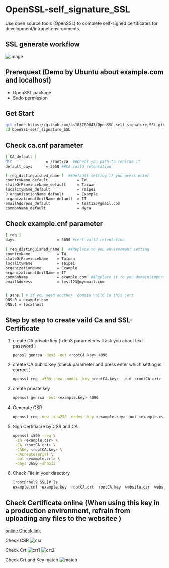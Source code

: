 # OpenSSL-self_signature_SSL
Use open source tools (OpenSSL) to complete self-signed certificates for development/intranet environments

## SSL generate workflow
![image](https://github.com/as183789043/OpenSSL-self_signature_SSL/assets/56618553/5a4d4e47-adde-4c99-90b2-4c90fafad955)

## Prerequest (Demo by Ubuntu about example.com and localhost)
- OpenSSL package
- Sudo permission

## Get Start
```bash
git clone https://github.com/as183789043/OpenSSL-self_signature_SSL.git
cd OpenSSL-self_signature_SSL
```

## Check ca.cnf parameter 
```bash
[ CA_default ]
dir               = /root/ca  ##Check you path to replcae it
default_days      = 3650 ##CA vaild retentation

[ req_distinguished_name ]  ##Default setting if you press enter 
countryName_default             = TW
stateOrProvinceName_default     = Taiwan
localityName_default            = Taipei
0.organizationName_default      = Example
organizationalUnitName_default  = IT
emailAddress_default            = test123@gmail.com
commonName_default              = Myca
```

## Check example.cnf parameter
```bash
[ req ]
days                   = 3650 #cert vaild retentation

[ req_distinguished_name ]  ##Replace to you environment setting
countryName            = TW
stateOrProvinceName    = Taiwan
localityName           = Taipei
organizationName       = Example
organizationalUnitName = IT
commonName             = example.com  ##Replace it to you domain(important!) 
emailAddress           = test123@myemail.com


[ sans ] # If you need another  domain vaild in this Cert
DNS.0 = example.com
DNS.1 = localhost
```

## Step by step to create vaild Ca and SSL-Certificate

1. create  CA private key (-deb3 parameter  will ask you about  text password )
   ```bash
   penssl genrsa -des3 -out <rootCA.key> 4096
   ```
2. create CA public Key (check parameter and press enter which setting is correct )
   ```bash
   openssl req -x509 -new -nodes -key <rootCA.key>  -out <rootCA.crt> -config <ca.cnf>
   ```
3. create private key
   ```bash
   openssl genrsa -out <example.key> 4096
   ```
4. Generate CSR
   ```bash
   openssl req -new -sha256 -nodes -key <example.key> -out <example.csr> -config  <example.cnf>
   ```
5. Sign Certifiacre by CSR and CA
   ```bash
   openssl x509 -req \
    -in <example.csr> \
    -CA <rootCA.crt> \
    -CAkey <rootCA.key> \
    -CAcreateserial \
    -out <example.crt> \
    -days 3650 -sha512
   ```
6. Check File in your directory
   ```bash
   [root@rhel9 SSL]# ls
   example.cnf  example.key  rootCA.crt  rootCA.key  website.csr  website.key
   ```

## Check Certificate online (When using this key in a production environment, refrain from uploading any files to the websitee )
[online Check link](https://www.cloudmax.com.tw/service/ssl-tools)

Check CSR
![csr](https://github.com/as183789043/OpenSSL-self_signature_SSL/assets/56618553/2ad7eae4-6f66-4352-83a7-4e244caf9d10)

Check Crt
![crt1](https://github.com/as183789043/OpenSSL-self_signature_SSL/assets/56618553/8b3ee977-fa6f-4fb5-8845-fa5da3994856)
![crt2](https://github.com/as183789043/OpenSSL-self_signature_SSL/assets/56618553/7adc9c5a-5943-49e5-afcf-a3a16e0d7d3d)

Check Crt and Key match
![match](https://github.com/as183789043/OpenSSL-self_signature_SSL/assets/56618553/460fff5a-4cc7-4baf-aa46-c8ce88f02e34)


